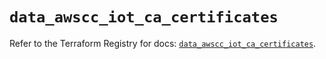 # `data_awscc_iot_ca_certificates`

Refer to the Terraform Registry for docs: [`data_awscc_iot_ca_certificates`](https://registry.terraform.io/providers/hashicorp/awscc/0.70.0/docs/data-sources/iot_ca_certificates).
